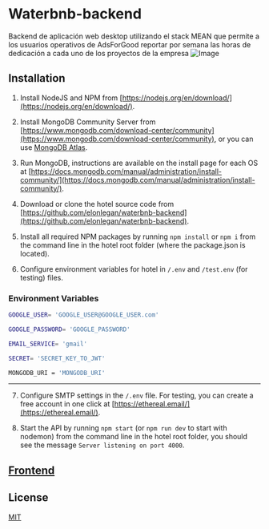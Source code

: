 # Waterbnb-backend

Backend de aplicación web desktop utilizando el stack MEAN que permite a los usuarios operativos de
AdsForGood reportar por semana las horas de dedicación a cada uno de los proyectos de la empresa
![Image](https://i.postimg.cc/RhggLyRk/mockup-model-portfolio-3.png)

## Installation

1. Install NodeJS and NPM from [https://nodejs.org/en/download/](https://nodejs.org/en/download/).

2. Install MongoDB Community Server from [https://www.mongodb.com/download-center/community](https://www.mongodb.com/download-center/community), or you can use [MongoDB Atlas](https://www.mongodb.com/atlas/database).

3. Run MongoDB, instructions are available on the install page for each OS at [https://docs.mongodb.com/manual/administration/install-community/](https://docs.mongodb.com/manual/administration/install-community/).

4. Download or clone the hotel source code from [https://github.com/elonlegan/waterbnb-backend](https://github.com/elonlegan/waterbnb-backend).

5. Install all required NPM packages by running `npm install` or `npm i` from the command line in the hotel root folder (where the package.json is located).

6. Configure environment variables for hotel in `/.env` and `/test.env` (for testing) files.

### Environment Variables

```bash
GOOGLE_USER= 'GOOGLE_USER@GOOGLE_USER.com'

GOOGLE_PASSWORD= 'GOOGLE_PASSWORD'

EMAIL_SERVICE= 'gmail'

SECRET= 'SECRET_KEY_TO_JWT'

MONGODB_URI = 'MONGODB_URI'
```

---

7. Configure SMTP settings in the `/.env` file. For testing, you can create a free account in one click at [https://ethereal.email/](https://ethereal.email/).

8. Start the API by running `npm start` (or `npm run dev` to start with nodemon) from the command line in the hotel root folder, you should see the message `Server listening on port 4000`.

## [Frontend](https://github.com/elonlegan/waterbnb-frontend)

## License

[MIT](https://choosealicense.com/licenses/mit/)
